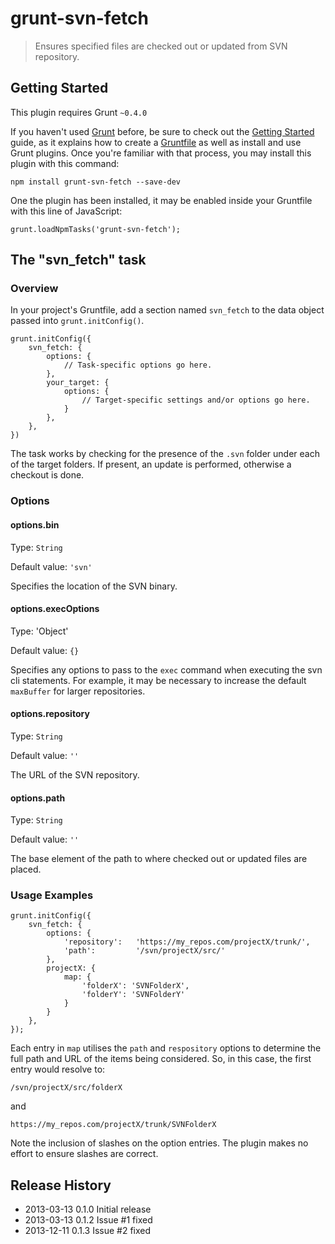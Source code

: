 # grunt-svn-fetch

> Ensures specified files are checked out or updated from SVN repository.

## Getting Started
This plugin requires Grunt `~0.4.0`

If you haven't used [Grunt](http://gruntjs.com/) before, be sure to check out the [Getting Started](http://gruntjs.com/getting-started) guide, as it explains how to create a [Gruntfile](http://gruntjs.com/sample-gruntfile) as well as install and use Grunt plugins. Once you're familiar with that process, you may install this plugin with this command:

	npm install grunt-svn-fetch --save-dev

One the plugin has been installed, it may be enabled inside your Gruntfile with this line of JavaScript:

	grunt.loadNpmTasks('grunt-svn-fetch');

## The "svn_fetch" task

### Overview
In your project's Gruntfile, add a section named `svn_fetch` to the data object passed into `grunt.initConfig()`.

	grunt.initConfig({
		svn_fetch: {
			options: {
				// Task-specific options go here.
			},
			your_target: {
				options: {
					// Target-specific settings and/or options go here.
				}
			},
		},
	})

The task works by checking for the presence of the ```.svn``` folder under each of the target folders. If present, an update is performed, otherwise a checkout is done.

### Options

#### options.bin
Type: `String`

Default value: `'svn'`

Specifies the location of the SVN binary.

#### options.execOptions
Type: 'Object'

Default value: `{}`

Specifies any options to pass to the `exec` command when executing the svn cli statements. For example, it may be necessary to increase the default `maxBuffer` for larger repositories.

#### options.repository
Type: `String`

Default value: `''`

The URL of the SVN repository.

#### options.path
Type: `String`

Default value: `''`

The base element of the path to where checked out or updated files are placed.

### Usage Examples

	grunt.initConfig({
		svn_fetch: {
			options: {
				'repository':	'https://my_repos.com/projectX/trunk/',
				'path': 		'/svn/projectX/src/'
			},
			projectX: {
	    		map: {
			    	'folderX': 'SVNFolderX',
					'folderY': 'SVNFolderY'
				}
			}
	    },
	});

Each entry in ```map``` utilises the ```path``` and ```respository``` options to determine the full path and URL of the items being considered. So, in this case, the first entry would resolve to:

	/svn/projectX/src/folderX

and

	https://my_repos.com/projectX/trunk/SVNFolderX

Note the inclusion of slashes on the option entries. The plugin makes no effort to ensure slashes are correct.

## Release History
* 2013-03-13 0.1.0 Initial release
* 2013-03-13 0.1.2 Issue #1 fixed
* 2013-12-11 0.1.3 Issue #2 fixed
